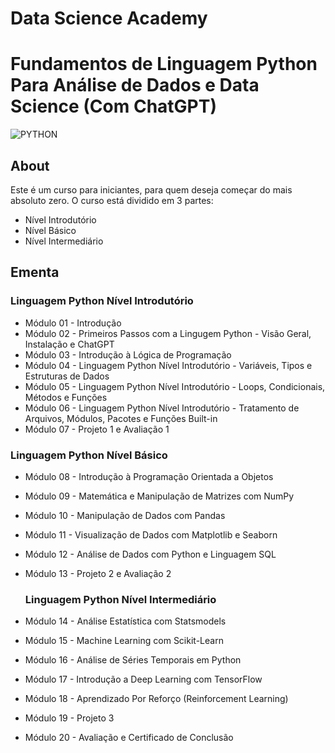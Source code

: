 # Data Science Academy
# Fundamentos de Linguagem Python Para Análise de Dados e Data Science (Com ChatGPT)

![PYTHON](https://github.com/flapaixao/dsa_projects/assets/144342171/b22c4113-4fa9-4e0c-813d-4120bb583816)

## About
Este é um curso para iniciantes, para quem deseja começar do mais absoluto zero. O curso está dividido em 3 partes:
- Nível Introdutório
- Nível Básico
- Nível Intermediário

## Ementa

### Linguagem Python Nível Introdutório
- Módulo 01 - Introdução
- Módulo 02 - Primeiros Passos com a Lingugem Python - Visão Geral, Instalação e ChatGPT
- Módulo 03 - Introdução à Lógica de Programação
- Módulo 04 - Linguagem Python Nível Introdutório - Variáveis, Tipos e Estruturas de Dados
- Módulo 05 - Linguagem Python Nível Introdutório - Loops, Condicionais, Métodos e Funções
- Módulo 06 - Linguagem Python Nível Introdutório - Tratamento de Arquivos, Módulos, Pacotes e Funções Built-in
- Módulo 07 - Projeto 1 e Avaliação 1

### Linguagem Python Nível Básico 
- Módulo 08 - Introdução à Programação Orientada a Objetos
- Módulo 09 - Matemática e Manipulação de Matrizes com NumPy
- Módulo 10 - Manipulação de Dados com Pandas
- Módulo 11 - Visualização de Dados com Matplotlib e Seaborn
- Módulo 12 - Análise de Dados com Python e Linguagem SQL
- Módulo 13 - Projeto 2 e Avaliação 2

  ### Linguagem Python Nível Intermediário 
- Módulo 14 - Análise Estatística com Statsmodels
- Módulo 15 - Machine Learning com Scikit-Learn
- Módulo 16 - Análise de Séries Temporais em Python
- Módulo 17 - Introdução a Deep Learning com TensorFlow
- Módulo 18 - Aprendizado Por Reforço (Reinforcement Learning)
- Módulo 19 - Projeto 3
- Módulo 20 - Avaliação e Certificado de Conclusão
